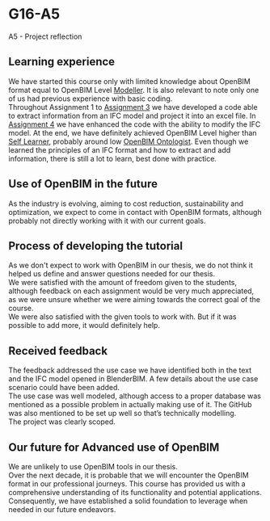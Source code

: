 # G16-A5

A5 - Project reflection

## Learning experience
We have started this course only with limited knowledge about OpenBIM format equal to OpenBIM Level [Modeller](https://timmcginley.github.io/41934/Roles/). It is also relevant to note only one of us had previous experience with basic coding.  
Throughout Assignment 1 to [Assignment 3](https://github.com/vilhuvoj/G16-A3) we have developed a code able to extract information from an IFC model and project it into an excel file. In [Assignment 4](https://github.com/vilhuvoj/G16-A4) we have enhanced the code with the ability to modify the IFC model.
At the end, we have definitely achieved OpenBIM Level higher than [Self Learner](https://timmcginley.github.io/41934/Roles/), probably around low [OpenBIM Ontologist](https://timmcginley.github.io/41934/Roles/).
Even though we learned the principles of an IFC format and how to extract and add information, there is still a lot to learn, best done with practice.

## Use of OpenBIM in the future
As the industry is evolving, aiming to cost reduction, sustainability and optimization, we expect to come in contact with OpenBIM formats, although probably not directly working with it with our current goals.

## Process of developing the tutorial
As we don't expect to work with OpenBIM in our thesis, we do not think it helped us define and answer questions needed for our thesis.  
We were satisfied with the amount of freedom given to the students, although feedback on each assignment would be very much appreciated, as we were unsure whether we were aiming towards the correct goal of the course.  
We were also satisfied with the given tools to work with. But if it was possible to add more, it would definitely help.

## Received feedback
The feedback addressed the use case we have identified both in the text and the IFC model opened in BlenderBIM. A few details about the use case scenario could have been added.  
The use case was well modeled, although access to a proper database was mentioned as a possible problem in actually making use of it. The GitHub was also mentioned to be set up well so that’s technically modelling.  
The project was clearly scoped.

## Our future for Advanced use of OpenBIM
We are unlikely to use OpenBIM tools in our thesis.  
Over the next decade, it is probable that we will encounter the OpenBIM format in our professional journeys. This course has provided us with a comprehensive understanding of its functionality and potential applications. Consequently, we have established a solid foundation to leverage when needed in our future endeavors.
